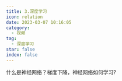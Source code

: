 ```yaml
---
title: 3.深度学习
icon: relation
date: 2023-03-07 10:16:05
category:
  - 视频
tag:
  - 深度学习
star: false
index: false
---
```


什么是神经网络？梯度下降，神经网络如何学习?

<AutoCatalog base='/video/deeplearn/' />
